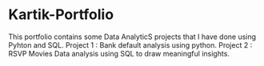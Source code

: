 # Kartik-Portfolio
This portfolio contains some Data AnalyticS projects that I have done using Pyhton and SQL.
Project 1 : Bank default analysis using python.
Project 2 : RSVP Movies Data analysis using SQL to draw meaningful insights.
